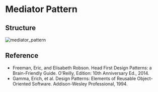 # Mediator Pattern

## Structure
![mediator_pattern](https://raw.githubusercontent.com/Code2Bits/Design-Patterns-Java/master/Behavioral%20Patterns/Mediator/Images/mediator_pattern.png)

## Reference
* Freeman, Eric, and Elisabeth Robson. Head First Design Patterns: a Brain-Friendly Guide. O'Reilly, Edition: 10th Anniversary Ed., 2014.
* Gamma, Erich, et al. Design Patterns: Elements of Reusable Object-Oriented Software. Addison-Wesley Professional, 1994.